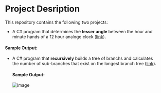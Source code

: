 # Project Desription
This repository contains the following two projects:
* A C# program that determines the **lesser angle** between the hour and minute hands of a 12 hour analoge clock ([link](https://github.com/Tinsae-Tadesse/REIZ-Tech/blob/master/Angle%20Calculator/Program.cs)).
#### Sample Output:

* A C# program that **recursively** builds a tree of branchs and calculates the number of sub-branches that exist on the longest branch tree ([link](https://github.com/Tinsae-Tadesse/REIZ-Tech/blob/master/Branch%20Tree/Program.cs)).
  #### Sample Output:
  ![image](https://user-images.githubusercontent.com/62338683/227794489-57059665-84dc-4c91-83a9-59d0b915a19b.png)
